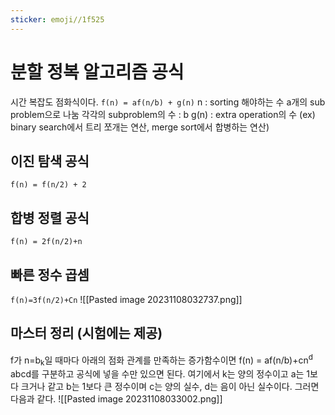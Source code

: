 ```yaml
---
sticker: emoji//1f525
---
```

# 분할 정복 알고리즘 공식
시간 복잡도 점화식이다.
`f(n) = af(n/b) + g(n)`
n : sorting 해야하는 수
a개의 sub problem으로 나눔
각각의 subproblem의 수 : b
g(n) : extra operation의 수 (ex) binary search에서 트리 쪼개는 연산, merge sort에서 합병하는 연산)
## 이진 탐색 공식
`f(n) = f(n/2) + 2`
## 합병 정렬 공식
`f(n) = 2f(n/2)+n`
## 빠른 정수 곱셈
`f(n)=3f(n/2)+Cn`
![[Pasted image 20231108032737.png]]
## 마스터 정리 (시험에는 제공)
f가 n=b<sub>k</sub>일 때마다 아래의 점화 관계를 만족하는 증가함수이면
f(n) = af(n/b)+cn<sup>d</sup>
abcd를 구분하고 공식에 넣을 수만 있으면 된다.
여기에서 k는 양의 정수이고 a는 1보다 크거나 같고 b는 1보다 큰 정수이며 c는 양의 실수, d는 음이 아닌 실수이다. 그러면 다음과 같다.
![[Pasted image 20231108033002.png]]